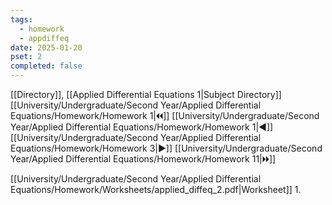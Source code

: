 ```yaml
---
tags:
  - homework
  - appdiffeq
date: 2025-01-20
pset: 2
completed: false
---
```

[[Directory]], [[Applied Differential Equations 1|Subject Directory]]
[[University/Undergraduate/Second Year/Applied Differential Equations/Homework/Homework 1|🞀🞀]] [[University/Undergraduate/Second Year/Applied Differential Equations/Homework/Homework 1|◀]] [[University/Undergraduate/Second Year/Applied Differential Equations/Homework/Homework 3|▶]] [[University/Undergraduate/Second Year/Applied Differential Equations/Homework/Homework 11|🞂🞂]]

[[University/Undergraduate/Second Year/Applied Differential Equations/Homework/Worksheets/applied_diffeq_2.pdf|Worksheet]]
1. 
